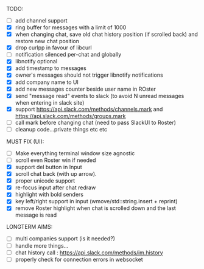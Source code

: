 TODO:

- [ ] add channel support
- [x] ring buffer for messages with a limit of 1000
- [x] when changing chat, save old chat history position (if scrolled back) and restore new chat position
- [x] drop curlpp in favour of libcurl
- [ ] notification silenced per-chat and globally
- [x] libnotify optional
- [x] add timestamp to messages
- [x] owner's messages should not trigger libnotify notifications
- [x] add company name to UI
- [x] add new messages counter beside user name in ROster
- [x] send "message read" events to slack (to avoid N unread messages when entering in slack site)
- [x] support https://api.slack.com/methods/channels.mark and https://api.slack.com/methods/groups.mark
- [ ] call mark before changing chat (need to pass SlackUI to Roster)
- [ ] cleanup code...private things etc etc

MUST FIX (UI):

- [ ] Make everything terminal window size agnostic
- [ ] scroll even Roster win if needed
- [x] support del button in Input
- [x] scroll chat back (with up arrow).
- [x] proper unicode support
- [x] re-focus input after chat redraw
- [x] highlight with bold senders
- [x] key left/right support in input (wmove/std::string.insert + reprint)
- [x] remove Roster highlight when chat is scrolled down and the last message is read

LONGTERM AIMS:

- [ ] multi companies support (is it needed?)
- [ ] handle more things...
- [ ] chat history call : https://api.slack.com/methods/im.history
- [ ] properly check for connection errors in websocket
